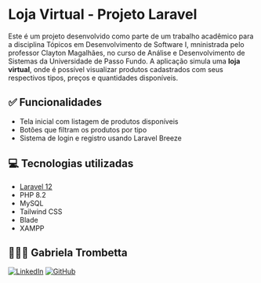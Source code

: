 # Loja Virtual - Projeto Laravel

Este é um projeto desenvolvido como parte de um trabalho acadêmico para a disciplina Tópicos em Desenvolvimento
de Software I, mninistrada pelo professor Clayton Magalhães, no curso de Análise e Desenvolvimento de Sistemas da Universidade de Passo Fundo. A aplicação simula uma **loja virtual**, onde é possível visualizar produtos cadastrados com seus respectivos tipos, preços e quantidades disponíveis.

## ✅ Funcionalidades

- Tela inicial com listagem de produtos disponíveis
- Botões que filtram os produtos por tipo
- Sistema de login e registro usando Laravel Breeze

## 💻 Tecnologias utilizadas

- [Laravel 12](https://laravel.com/)
- PHP 8.2
- MySQL
- Tailwind CSS
- Blade
- XAMPP

## 👩🏻‍💻 Gabriela Trombetta
[![LinkedIn](https://img.shields.io/badge/LinkedIn-0077B5?style=for-the-badge&logo=linkedin&logoColor=white)](https://www.linkedin.com/in/gabitrombetta/)
[![GitHub](https://img.shields.io/badge/github-%23121011.svg?style=for-the-badge&logo=github&logoColor=white)](https://github.com/gabitrombetta)

